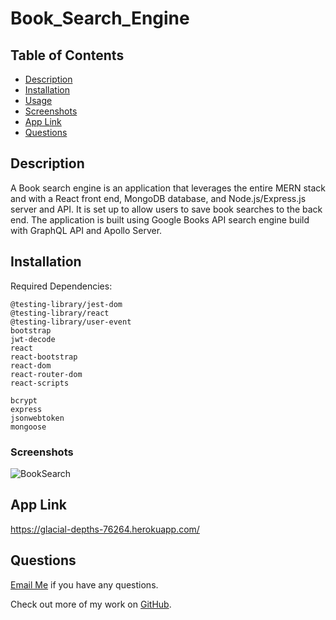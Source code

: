 # Book_Search_Engine

## Table of Contents 

- [Description](#description)
- [Installation](#installation)
- [Usage](#usage)
- [Screenshots](#screenshots)
- [App Link](#app-link)
- [Questions](#questions)

## Description 
A Book search engine is an application that leverages the entire MERN stack and with a React front end, MongoDB database, and Node.js/Express.js server and API. It is set up to allow users to save book searches to the back end. The application is built using Google Books API search engine build with GraphQL API and Apollo Server.

## Installation
Required Dependencies:
```
@testing-library/jest-dom
@testing-library/react
@testing-library/user-event
bootstrap
jwt-decode
react
react-bootstrap
react-dom
react-router-dom
react-scripts
```
```
bcrypt
express
jsonwebtoken
mongoose
```

### Screenshots

![BookSearch](https://user-images.githubusercontent.com/89039793/144724305-7506ce9b-01ba-4ce1-9b6d-e6badff5a399.PNG)


## App Link

https://glacial-depths-76264.herokuapp.com/

## Questions

[Email Me](Chloe.a.harris17@gmail.com) if you have any questions.

Check out more of my work on [GitHub](https://github.com/chloeharris1).

